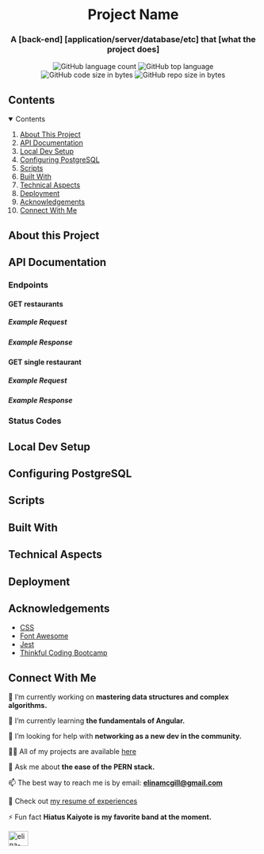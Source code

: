 <h1 align="center">Project Name</h1>
<h3 align="center">A [back-end] [application/server/database/etc] that [what the project does]</h3>

<p align="center">
<img alt="GitHub language count" src="https://img.shields.io/github/languages/count/aniledev/readme-boilerplate">
<img alt="GitHub top language" src="https://img.shields.io/github/languages/top/aniledev/readme-boilerplate">
<img alt="GitHub code size in bytes" src="https://img.shields.io/github/languages/code-size/aniledev/readme-boilerplate">
<img alt="GitHub repo size in bytes" src="https://img.shields.io/github/repo-size/aniledev/readme-boilerplate">
</p>

## Contents

<details open="open">
  <summary>Contents</summary>
  <ol>
    <li><a href="#about-this-project">About This Project</a></li>
    <li><a href="#api-documentation">API Documentation</a></li>
    <li><a href="#local-dev-setup">Local Dev Setup</a></li>
    <li><a href="#configuring-postgresql">Configuring PostgreSQL</a></li>
    <li><a href="#scripts">Scripts</a></li>
    <li><a href="#built-with">Built With</a></li>
    <li><a href="#technical-aspects">Technical Aspects</a></li>
    <li><a href="#deployment">Deployment</a></li>
    <li><a href="#acknowledgements">Acknowledgements</a></li>
    <li><a href="#connect-with-me">Connect With Me</a></li>
  </ol>
</details>

<!-- ACKNOWLEDGEMENTS -->

## About this Project

## API Documentation

### Endpoints

#### GET restaurants

##### Example Request
##### Example Response

#### GET single restaurant

##### Example Request
##### Example Response

### Status Codes

## Local Dev Setup

## Configuring PostgreSQL

## Scripts

## Built With

## Technical Aspects

## Deployment

## Acknowledgements

- [CSS](https://developer.mozilla.org/en-US/docs/Web/CSS)
- [Font Awesome](https://fontawesome.com)
- [Jest](https://jestjs.io/)
- [Thinkful Coding Bootcamp](https://www.thinkful.com/)

## Connect With Me
🔭 I’m currently working on **mastering data structures and complex algorithms.**

🌱 I’m currently learning **the fundamentals of Angular.**

🤝 I’m looking for help with **networking as a new dev in the community.**

👨‍💻 All of my projects are available [here](https://aniledev.github.io/dev-portfolio/)

💬 Ask me about **the ease of the PERN stack.**

📫 The best way to reach me is by email: **elinamcgill@gmail.com**

📄 Check out [my resume of experiences](https://docs.google.com/document/d/1bxScP6d6Olv4QE5icvVSBI9L2EXfiZyZ2j2SDJhkoes/edit?usp=sharing)

⚡ Fun fact **Hiatus Kaiyote is my favorite band at the moment.**

<p align="left">
<a href="https://linkedin.com/in/elina-mcgill" target="blank"><img align="center" src="https://cdn.jsdelivr.net/npm/simple-icons@3.0.1/icons/linkedin.svg" alt="elina-mcgill" height="30" width="40" /></a>
</p>

